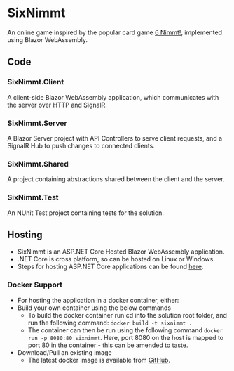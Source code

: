 # SixNimmt
An online game inspired by the popular card game [6 Nimmt!](https://boardgamegeek.com/boardgame/432/6-nimmt), implemented using Blazor WebAssembly.

## Code

### SixNimmt.Client
A client-side Blazor WebAssembly application, which communicates with the server over HTTP and SignalR.

### SixNimmt.Server
A Blazor Server project with API Controllers to serve client requests, and a SignalR Hub to push changes to connected clients.

### SixNimmt.Shared
A project containing abstractions shared between the client and the server.

### SixNimmt.Test
An NUnit Test project containing tests for the solution.


## Hosting
* SixNimmt is an ASP.NET Core Hosted Blazor WebAssembly application.
* .NET Core is cross platform, so can be hosted on Linux or Windows.
* Steps for hosting ASP.NET Core applications can be found [here](https://docs.microsoft.com/en-us/aspnet/core/host-and-deploy/?view=aspnetcore-3.1).

### Docker Support
* For hosting the application in a docker container, either:
* Build your own container using the below commands
  * To build the docker container run cd into the solution root folder, and run the following command: `docker build -t sixnimmt .`
  * The container can then be run using the following command `docker run -p 8080:80 sixnimmt`. Here, port 8080 on the host is mapped to port 80 in the container - this can be amended to taste.
* Download/Pull an existing image
  * The latest docker image is available from  [GitHub](https://github.com/JustinWilkinson/SixNimmt/packages).